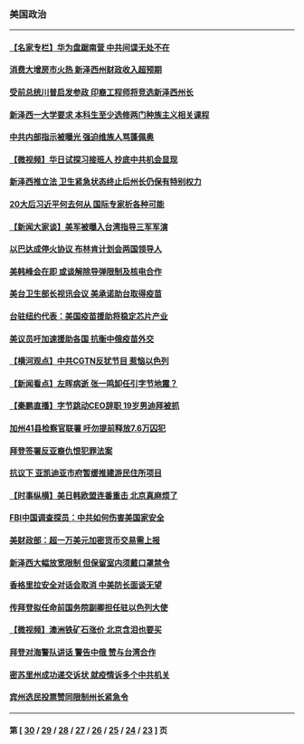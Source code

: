 ### 美国政治
---
#### [【名家专栏】华为盘踞南营 中共间谍无处不在](../../pages/ncid1078159/n12965959.md) 
#### [消费大增房市火热 新泽西州财政收入超预期](../../pages/ncid1078159/n12966608.md) 
#### [受前总统川普启发参政 印裔工程师将竞选新泽西州长](../../pages/ncid1078159/n12966566.md) 
#### [新泽西一大学要求 本科生至少选修两门种族主义相关课程](../../pages/ncid1078159/n12966547.md) 
#### [中共内部指示被曝光 强迫维族人骂蓬佩奥](../../pages/ncid1078159/n12966395.md) 
#### [【微视频】华日试探习接班人 抄底中共机会显现](../../pages/ncid1078159/n12966063.md) 
#### [新泽西推立法 卫生紧急状态终止后州长仍保有特别权力](../../pages/ncid1078159/n12966265.md) 
#### [20大后习近平何去何从 国际专家析各种可能](../../pages/ncid1078159/n12965891.md) 
#### [【新闻大家谈】美军被曝入台湾指导三军军演](../../pages/ncid1078159/n12965885.md) 
#### [以巴达成停火协议 布林肯计划会两国领导人](../../pages/ncid1078159/n12965856.md) 
#### [美韩峰会在即 或谈解除导弹限制及核电合作](../../pages/ncid1078159/n12965781.md) 
#### [美台卫生部长视讯会议 美承诺助台取得疫苗](../../pages/ncid1078159/n12965251.md) 
#### [台驻纽约代表：美国疫苗援助将稳定芯片产业](../../pages/ncid1078159/n12965074.md) 
#### [美议员吁加速援助各国 抗衡中俄疫苗外交](../../pages/ncid1078159/n12964766.md) 
#### [【横河观点】中共CGTN反犹节目 惹恼以色列](../../pages/ncid1078159/n12964295.md) 
#### [【新闻看点】左晖病逝 张一鸣卸任引字节地震？](../../pages/ncid1078159/n12963789.md) 
#### [【秦鹏直播】字节跳动CEO辞职 19岁男迪拜被抓](../../pages/ncid1078159/n12964275.md) 
#### [加州41县检察官联署 吁勿提前释放7.6万囚犯](../../pages/ncid1078159/n12964346.md) 
#### [拜登签署反亚裔仇恨犯罪法案](../../pages/ncid1078159/n12964199.md) 
#### [抗议下 亚凯迪亚市府暂缓推建游民住所项目](../../pages/ncid1078159/n12964328.md) 
#### [【时事纵横】美日韩欧盟连番重击 北京真麻烦了](../../pages/ncid1078159/n12964286.md) 
#### [FBI中国调查探员：中共如何伤害美国家安全](../../pages/ncid1078159/n12964178.md) 
#### [美财政部：超一万美元加密货币交易需上报](../../pages/ncid1078159/n12964058.md) 
#### [新泽西大幅放宽限制 但保留室内须戴口罩禁令](../../pages/ncid1078159/n12963731.md) 
#### [香格里拉安全对话会取消 中美防长面谈无望](../../pages/ncid1078159/n12963974.md) 
#### [传拜登拟任命前国务院副卿担任驻以色列大使](../../pages/ncid1078159/n12963935.md) 
#### [【微视频】澳洲铁矿石涨价 北京含泪也要买](../../pages/ncid1078159/n12963429.md) 
#### [拜登对海警队讲话 警告中俄 赞与台湾合作](../../pages/ncid1078159/n12963793.md) 
#### [密苏里州成功递交诉状 就疫情诉多个中共机关](../../pages/ncid1078159/n12963551.md) 
#### [宾州选民投票赞同限制州长紧急令](../../pages/ncid1078159/n12963266.md) 

---
#### 第 [ [30](./30.md) / [29](./29.md) / [28](./28.md) / [27](./27.md) / [26](./26.md) / [25](./25.md) / [24](./24.md) / [23](./23.md) ] 页
